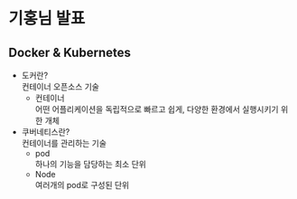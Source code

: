 # 기홍님 발표

## Docker & Kubernetes
- 도커란?  
컨테이너 오픈소스 기술  
    - 컨테이너  
    어떤 어플리케이션을 독립적으로 빠르고 쉽게, 다양한 환경에서 실행시키기 위한 개체  
- 쿠버네티스란?  
컨테이너를 관리하는 기술  
    - pod  
    하나의 기능을 담당하는 최소 단위  
    - Node  
    여러개의 pod로 구성된 단위  